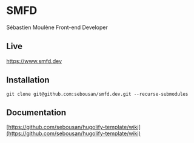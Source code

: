# SMFD
Sébastien Moulène Front-end Developer

## Live
https://www.smfd.dev

## Installation 
```
git clone git@github.com:sebousan/smfd.dev.git --recurse-submodules
```

## Documentation
[https://github.com/sebousan/hugolify-template/wiki](https://github.com/sebousan/hugolify-template/wiki)
